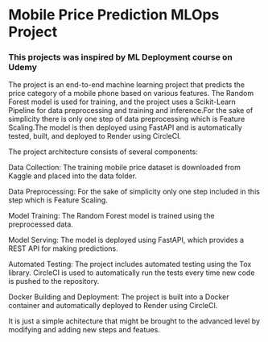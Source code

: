 # Mobile Price Prediction MLOps Project
### This projects was inspired by ML Deployment course on Udemy

The project is an end-to-end machine learning project that predicts the price category of a mobile phone based on various features. The Random Forest model is used for training, and the project uses a Scikit-Learn Pipeline for data preprocessing and training and inference.For the sake of simplicity there is only one step of data preprocessing which is Feature Scaling.The model is then deployed using FastAPI and is automatically tested, built, and deployed to Render using CircleCI.


The project architecture consists of several components:

Data Collection: The training mobile price dataset is downloaded from Kaggle and placed into the data folder.

Data Preprocessing: For the sake of simplicity only one step included in this step which is Feature Scaling.

Model Training: The Random Forest model is trained using the preprocessed data.

Model Serving: The model is deployed using FastAPI, which provides a REST API for making predictions.

Automated Testing: The project includes automated testing using the Tox library. CircleCI is used to automatically run the tests every time new code is pushed to the repository.

Docker Building and Deployment: The project is built into a Docker container and automatically deployed to Render using CircleCI.

It is just a simple achitecture that might be brought to the advanced level by modifying and adding new steps and featues.
